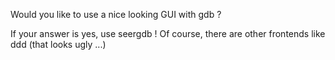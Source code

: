 Would you like to use a nice looking GUI with gdb ? 

If your answer is yes, use seergdb !
Of course, there are other frontends like ddd (that looks ugly ...) 
